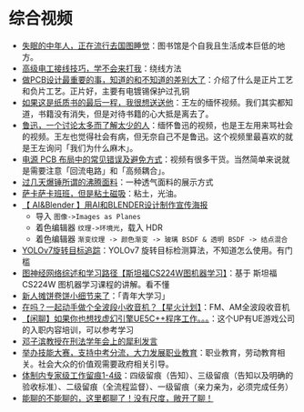 # 综合视频

- [失眠的中年人，正在流行去国图睡觉](https://www.bilibili.com/video/BV1294y1B7To/?spm_id_from=333.1245.0.0&vd_source=b736aa3d7f0fdf47b59ea3021dc810ab)：图书馆是个自我且生活成本巨低的地方。
- [高级电工接线技巧，学不会来打我](https://www.bilibili.com/video/BV1p84y1n79M/?spm_id_from=333.1245.0.0&vd_source=b736aa3d7f0fdf47b59ea3021dc810ab)：绕线方法
- [做PCB设计最重要的事，知道的和不知道的差别大了](https://www.bilibili.com/video/BV1gY411v7xD/?spm_id_from=333.1245.0.0&vd_source=b736aa3d7f0fdf47b59ea3021dc810ab)：介绍了什么是正片工艺和负片工艺。正片好，主要有电镀锡保护过孔铜
- [如果这是纸质书的最后一程，我很想送送他](https://www.bilibili.com/video/BV1eF411d7PW/?spm_id_from=333.1245.0.0&vd_source=b736aa3d7f0fdf47b59ea3021dc810ab)：王左的缅怀视频。我们其实都知道，书籍没有消失，但是对待书籍的心大抵是离去了。
- [鲁迅，一个讨论太多而了解太少的人](https://www.bilibili.com/video/BV1am4y177i8/?spm_id_from=333.1007.top_right_bar_window_view_later.content.click&vd_source=b736aa3d7f0fdf47b59ea3021dc810ab)：缅怀鲁迅的视频，也是王左用来骂社会的视频。王左也觉得社会有病，但无奈自己不是鲁迅。这个视频里最喜欢的就是王左询问「我们为什么麻木」。
- [电源 PCB 布局中的常见错误及避免方式](https://www.bilibili.com/video/BV1CD4y1w7UX/?spm_id_from=333.1245.0.0&vd_source=b736aa3d7f0fdf47b59ea3021dc810ab)：视频有很多干货。当然简单来说就是需要注意「回流电路」和「高频耦合」。
- [过几天爆锤所谓的沸腾面料](https://www.bilibili.com/video/BV1Gu4y1e7Va/?spm_id_from=333.1245.0.0&vd_source=b736aa3d7f0fdf47b59ea3021dc810ab)：一种透气面料的展示方式
- [萨卡萨卡班班，但是粘土磁吸](https://www.bilibili.com/video/BV1CN411U7mx/?spm_id_from=333.1245.0.0&vd_source=b736aa3d7f0fdf47b59ea3021dc810ab)：粘土，光油。
- [【 AI&Blender 】用AI和BLENDER设计制作宣传海报](https://www.youtube.com/watch?v=WsWhVe6ogYY)
  - 导入 `图像->Images as Planes`
  - 着色编辑器 `纹理->环境光`，载入 HDR
  - 着色编辑器 `渐变纹理 -> 颜色渐变 -> 玻璃 BSDF & 透明 BSDF -> 结点混合` 
- [YOLOv7旋转目标追踪](https://www.bilibili.com/video/BV1q54y1A7Lu/?spm_id_from=333.1245.0.0&vd_source=b736aa3d7f0fdf47b59ea3021dc810ab)：YOLOv7 旋转目标检测算法，不知道怎么使用。有门槛
- [图神经网络综述和学习路径【斯坦福CS224W图机器学习】](https://www.bilibili.com/video/BV16v4y1b7x7/?spm_id_from=333.1245.0.0&vd_source=b736aa3d7f0fdf47b59ea3021dc810ab)：基于 斯坦福 CS224W 图机器学习课程的讲解。看不懂
- [新人摊饼卷饼小细节来了](https://www.bilibili.com/video/BV1qg4y1Q7po/?spm_id_from=333.1245.0.0&vd_source=b736aa3d7f0fdf47b59ea3021dc810ab)：「青年大学习」
- [在吗？一起动手做个全波段小收音机？【星火计划】](https://www.bilibili.com/list/watchlater?bvid=BV1Lv4y1E7tK&oid=570232139)：FM、AM全波段收音机
- [【闲聊】如果你也想找虚幻引擎UE5C++程序工作。。。](https://www.bilibili.com/video/BV1fu4y1j7Hv/?spm_id_from=333.999.0.0&vd_source=b736aa3d7f0fdf47b59ea3021dc810ab)：这个UP有UE游戏公司的入职内容培训，可以参考学习
- [邓子滨教授在刑法学年会上的犀利发言](https://www.bilibili.com/video/BV1LB4y1d7JQ/?spm_id_from=333.999.0.0&vd_source=b736aa3d7f0fdf47b59ea3021dc810ab)
- [举办技能大赛，支持中考分流，大力发展职业教育](https://www.bilibili.com/video/BV1Rh4y1h78f/?spm_id_from=333.1245.0.0&vd_source=b736aa3d7f0fdf47b59ea3021dc810ab)：职业教育，劳动教育相关。社会大众的价值观需要政府相关引导。
- [体制内专家级工作留痕1-4级](https://www.bilibili.com/video/BV1KC411Y7Qx/?spm_id_from=333.1007.tianma.13-3-49.click&vd_source=b736aa3d7f0fdf47b59ea3021dc810ab)：四级留痕（告知）、三级留痕（告知以及明确的验收标准）、二级留痕（全流程监督）、一级留痕（亲力亲为，必须完成任务）
- [能聊的不能聊的，这里都聊了！没有尺度，敞开了聊！](https://www.bilibili.com/video/BV1az421X7B2/?spm_id_from=333.1245.0.0&vd_source=b736aa3d7f0fdf47b59ea3021dc810ab)

